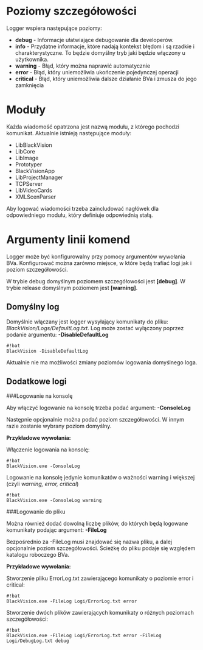 # Poziomy szczegółowości

Logger wspiera następujące poziomy:

* **debug** - Informacje ułatwiające debugowanie dla developerów.
* **info** - Przydatne informacje, które nadają kontekst błędom i są rzadkie i charakterystyczne. To będzie domyślny tryb jaki będzie włączony u użytkownika.
* **warning** - Błąd, który można naprawić automatycznie
* **error** - Błąd, który uniemożliwia ukończenie pojedynczej operacji
* **critical** - Błąd, który uniemożliwia dalsze działanie BVa i zmusza do jego zamknięcia

# Moduły

Każda wiadomość opatrzona jest nazwą modułu, z którego pochodzi komunikat.
Aktualnie istnieją następujące moduły:

* LibBlackVision
* LibCore
* LibImage
* Prototyper
* BlackVisionApp
* LibProjectManager
* TCPServer
* LibVideoCards
* XMLScenParser

Aby logować wiadomości trzeba zaincludować nagłówek dla odpowiedniego modułu, który definiuje odpowiednią stałą.

# Argumenty linii komend

Logger może być konfigurowalny przy pomocy argumentów wywołania BVa.
Konfigurować można zarówno miejsce, w które będą trafiać logi jak i poziom szczegółowości.

W trybie debug domyślnym poziomem szczegółowości jest **[debug]**.
W trybie release domyślnym poziomem jest **[warning]**.

## Domyślny log

Domyślnie włączany jest logger wysyłający komunikaty do pliku: *BlackVision/Logs/DefaultLog.txt*.
Log może zostać wyłączony poprzez podanie argumentu:
**-DisableDefaultLog**

```
#!bat
BlackVision -DisableDefaultLog
```

Aktualnie nie ma możliwości zmiany poziomów logowania domyślnego loga.

## Dodatkowe logi

###Logowanie na konsolę

Aby włączyć logowanie na konsolę trzeba podać argument: **-ConsoleLog**

Następnie opcjonalnie można podać poziom szczegółowości. W innym razie zostanie wybrany poziom domyślny.

**Przykładowe wywołania:**

Włączenie logowania na konsolę:
```
#!bat
BlackVision.exe -ConsoleLog
```

Logowanie na konsolę jedynie komunikatów o ważności warning i większej (czyli *warning, error, critical*)
```
#!bat
BlackVision.exe -ConsoleLog warning
```

###Logowanie do pliku

Można również dodać dowolną liczbę plików, do których będą logowane komunikaty podając argument:
**-FileLog**

Bezpośrednio za -FileLog musi znajdować się nazwa pliku, a dalej opcjonalnie poziom szczegółowości.
Ścieżkę do pliku podaje się względem katalogu roboczego BVa.

**Przykładowe wywołania:**

Stworzenie pliku ErrorLog.txt zawierającego komunikaty o poziomie error i critical:
```
#!bat
BlackVision.exe -FileLog Logi/ErrorLog.txt error
```

Stworzenie dwóch plików zawierających komunikaty o różnych poziomach szczegółowości:
```
#!bat
BlackVision.exe -FileLog Logi/ErrorLog.txt error -FileLog Logi/DebugLog.txt debug
```